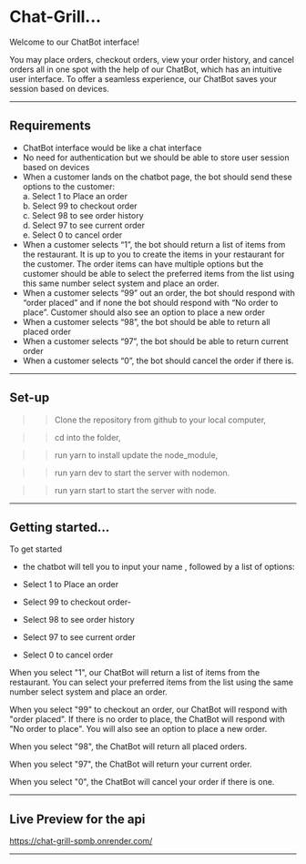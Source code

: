 # Chat-Grill...

Welcome to our ChatBot interface!

You may place orders, checkout orders, view your order history, and cancel
orders all in one spot with the help of our ChatBot, which has an intuitive user
interface. To offer a seamless experience, our ChatBot saves your session based
on devices.

---

## Requirements

- ChatBot interface would be like a chat interface
- No need for authentication but we should be able to store user session based
  on devices
- When a customer lands on the chatbot page, the bot should send these options
  to the customer: <br> a. Select 1 to Place an order <br> b. Select 99 to
  checkout order <br> c. Select 98 to see order history <br> d. Select 97 to see
  current order <br> e. Select 0 to cancel order
- When a customer selects “1”, the bot should return a list of items from the
  restaurant. It is up to you to create the items in your restaurant for the
  customer. The order items can have multiple options but the customer should be
  able to select the preferred items from the list using this same number select
  system and place an order.
- When a customer selects “99” out an order, the bot should respond with
  “order placed” and if none the bot should respond with “No order to place”.
  Customer should also see an option to place a new order
- When a customer selects “98”, the bot should be able to return all placed
  order
- When a customer selects “97”, the bot should be able to return current order
- When a customer selects “0”, the bot should cancel the order if there is.

---

## Set-up

> > Clone the repository from github to your local computer,

> > cd into the folder,

> > run yarn to install update the node_module,

> > run yarn dev to start the server with nodemon.

> > run yarn start to start the server with node.

---

## Getting started...


To get started

- the chatbot will tell you to input your name ,  followed by a list of options:


- Select 1 to Place an order
- Select 99 to checkout order-
- Select 98 to see order history
- Select 97 to see current order
- Select 0 to cancel order

When you select "1", our ChatBot will return a list of items from the
restaurant. You can select your preferred items from the list using the same
number select system and place an order.

When you select "99" to checkout an order, our ChatBot will respond with "order
placed". If there is no order to place, the ChatBot will respond with "No order
to place". You will also see an option to place a new order.

When you select "98", the ChatBot will return all placed orders.

When you select "97", the ChatBot will return your current order.

When you select "0", the ChatBot will cancel your order if there is one.

---

## Live Preview for the api

<a> https://chat-grill-spmb.onrender.com/ </a>

---


